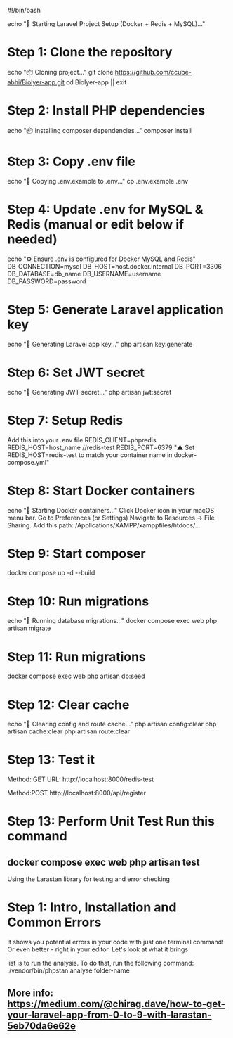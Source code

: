#!/bin/bash

echo "🚀 Starting Laravel Project Setup (Docker + Redis + MySQL)..."

# Step 1: Clone the repository
echo "📦 Cloning project..."
git clone https://github.com/ccube-abhi/Biolyer-app.git
cd Biolyer-app || exit

# Step 2: Install PHP dependencies
echo "📦 Installing composer dependencies..."
composer install 

# Step 3: Copy .env file
echo "📄 Copying .env.example to .env..."
cp .env.example .env

# Step 4: Update .env for MySQL & Redis (manual or edit below if needed)
echo "⚙️  Ensure .env is configured for Docker MySQL and Redis"
DB_CONNECTION=mysql
DB_HOST=host.docker.internal
DB_PORT=3306
DB_DATABASE=db_name
DB_USERNAME=username
DB_PASSWORD=password

# Step 5: Generate Laravel application key
echo "🔑 Generating Laravel app key..."
php artisan key:generate

# Step 6: Set JWT secret
echo "🔐 Generating JWT secret..."
php artisan jwt:secret

# Step 7: Setup Redis 
Add this into your .env file
REDIS_CLIENT=phpredis
REDIS_HOST=host_name     //redis-test
REDIS_PORT=6379
"⚠️ Set REDIS_HOST=redis-test to match your container name in docker-compose.yml"

# Step 8: Start Docker containers
echo "🐳 Starting Docker containers..."
Click Docker icon in your macOS menu bar.
Go to Preferences (or Settings)
Navigate to Resources → File Sharing.
Add this path: /Applications/XAMPP/xamppfiles/htdocs/...

# Step 9: Start composer
docker compose up -d --build

# Step 10: Run migrations
echo "🧱 Running database migrations..."
docker compose exec web php artisan migrate

# Step 11: Run migrations
docker compose exec web php artisan db:seed

# Step 12: Clear cache
echo "🧹 Clearing config and route cache..."
php artisan config:clear
php artisan cache:clear
php artisan route:clear

# Step 13: Test it
Method: GET
URL: http://localhost:8000/redis-test

Method:POST
http://localhost:8000/api/register

# Step 13: Perform Unit Test Run this command
docker compose exec web php artisan test
-------------------------------------------------

Using the Larastan library for testing and error checking

# Step 1: Intro, Installation and Common Errors
It shows you potential errors in your code with just one terminal command! Or even better - right in your editor. Let's look at what it brings

list is to run the analysis. To do that, run the following command:
./vendor/bin/phpstan analyse folder-name

More info: https://medium.com/@chirag.dave/how-to-get-your-laravel-app-from-0-to-9-with-larastan-5eb70da6e62e
-----------------------------------------------------

